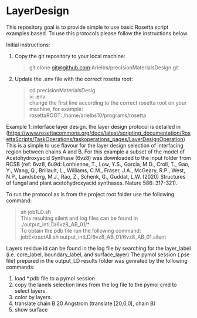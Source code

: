# LayerDesign
This repository goal is to provide simple to use basic Rosetta script examples based. To use this protocols please follow the instructions below. 

Initial instructions:<br/>
1. Copy the git repository to your local machine:<br/>
	> git clone git@github.com:Arielbs/precisionMaterialsDesign.git <br/>
2. Update the .env file with the correct rosetta root:<br/>
	> cd precisionMaterialsDesig <br/>
	> vi .env <br/>
change the first line according to the correct rosetta root on your machine, for example: <br/>
  rosettaROOT: /home/arielbs10/programs/rosetta <br/>

Example 1: interface layer design. the layer design protocol is detailed in (https://www.rosettacommons.org/docs/latest/scripting_documentation/RosettaScripts/TaskOperations/taskoperations_pages/LayerDesignOperation) 
This is a simple to use flavour for the layer design selection of interfacing region between chains A and B. 
For this example a subset of the model of Acetohydroxyacid Synthase (6vz8) was downloaded to the input folder from RCSB (ref: 6vz8, 6u9d: Lonhienne, T., Low, Y.S., Garcia, M.D., Croll, T., Gao, Y., Wang, Q., Brillault, L., Williams, C.M., Fraser, J.A., McGeary, R.P., West, N.P., Landsberg, M.J., Rao, Z., Schenk, G., Guddat, L.W. (2020) Structures of fungal and plant acetohydroxyacid synthases. Nature 586: 317-321).  

To run the protocol as is from the project root folder use the following command: <br/>
 > sh job1LD.sh <br/>
This resulting  silent and log files can be found in ./output_intLD/6vz8_AB_01/* <br/>
To obtain the pdb file run the following command: <br/>
 > jobExtractAll.sh output_intLD/6vz8_AB_01/6vz8_AB_01.silent <br/>

Layers residue id can be found in the log file by searching for the layer_label (i.e. core_label, boundary_label, and surface_layer) 
The pymol session (.pse file) prepared in the output_LD results folder was genrated by the following commands: <br/>
1. load *.pdb file to a pymol session 
2. copy the lanels selection lines from the log file to the pymol cmd to select layers.
3. color by layers.
4. translate chain B 20 Angstrom (translate [20,0,0[, chain B)
5. show surface



